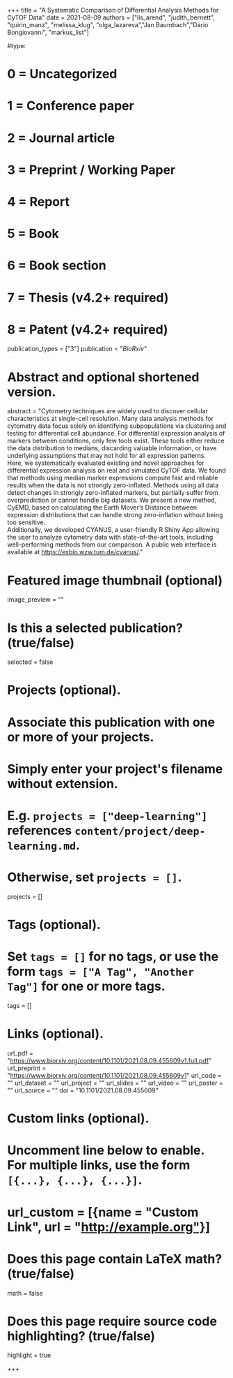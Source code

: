 +++
title = "A Systematic Comparison of Differential Analysis Methods for CyTOF Data"
date = 2021-08-09
authors = ["lis_arend", "judith_bernett", "quirin_manz", "melissa_klug", "olga_lazareva","Jan Baumbach","Dario Bongiovanni", "markus_list"]

#type:
#    0 = Uncategorized
#    1 = Conference paper
#    2 = Journal article
#    3 = Preprint / Working Paper
#    4 = Report
#    5 = Book
#    6 = Book section
#    7 = Thesis (v4.2+ required)
#    8 = Patent (v4.2+ required)
publication_types = ["3"]
publication = "*BioRxiv*"

# Abstract and optional shortened version.
abstract = "Cytometry techniques are widely used to discover cellular characteristics at single-cell resolution. Many data analysis methods for cytometry data focus solely on identifying subpopulations via clustering and testing for differential cell abundance. For differential expression analysis of markers between conditions, only few tools exist. These tools either reduce the data distribution to medians, discarding valuable information, or have underlying assumptions that may not hold for all expression patterns.</br>Here, we systematically evaluated existing and novel approaches for differential expression analysis on real and simulated CyTOF data. We found that methods using median marker expressions compute fast and reliable results when the data is not strongly zero-inflated. Methods using all data detect changes in strongly zero-inflated markers, but partially suffer from overprediction or cannot handle big datasets. We present a new method, CyEMD, based on calculating the Earth Mover’s Distance between expression distributions that can handle strong zero-inflation without being too sensitive.</br>Additionally, we developed CYANUS, a user-friendly R Shiny App allowing the user to analyze cytometry data with state-of-the-art tools, including well-performing methods from our comparison. A public web interface is available at https://exbio.wzw.tum.de/cyanus/."

# Featured image thumbnail (optional)
image_preview = ""

# Is this a selected publication? (true/false)
selected = false

# Projects (optional).
#   Associate this publication with one or more of your projects.
#   Simply enter your project's filename without extension.
#   E.g. `projects = ["deep-learning"]` references `content/project/deep-learning.md`.
#   Otherwise, set `projects = []`.
projects = []

# Tags (optional).
#   Set `tags = []` for no tags, or use the form `tags = ["A Tag", "Another Tag"]` for one or more tags.
tags = []

# Links (optional).
url_pdf = "https://www.biorxiv.org/content/10.1101/2021.08.09.455609v1.full.pdf"
url_preprint = "https://www.biorxiv.org/content/10.1101/2021.08.09.455609v1"
url_code = ""
url_dataset = ""
url_project = ""
url_slides = ""
url_video = ""
url_poster = ""
url_source = ""
doi = "10.1101/2021.08.09.455609"

# Custom links (optional).
#   Uncomment line below to enable. For multiple links, use the form `[{...}, {...}, {...}]`.
# url_custom = [{name = "Custom Link", url = "http://example.org"}]

# Does this page contain LaTeX math? (true/false)
math = false

# Does this page require source code highlighting? (true/false)
highlight = true

+++
